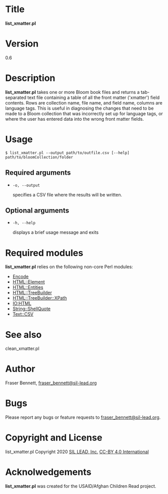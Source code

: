 # Title

**list_xmatter.pl**

# Version

0.6

# Description

**list_xmatter.pl** takes one or more Bloom book files and returns a tab-separated text file containing a table of all the front matter ('xmatter') field contents. Rows are collection name, file name, and field name, columns are language tags. This is useful in diagnosing the changes that need to be made to a Bloom collection that was incorrectly set up for language tags, or where the user has entered data into the wrong front matter fields.

# Usage

    $ list_xmatter.pl --output path/to/outfile.csv [--help] path/to/bloomCollection/folder

## Required arguments

- `-o, --output`

    specifies a CSV file where the results will be written.

## Optional arguments

- `-h, --help`

    displays a brief usage message and exits

# Required modules

**list_xmatter.pl** relies on the following non-core Perl modules:

- [Encode](https://metacpan.org/pod/Encode)
- [HTML::Element](https://metacpan.org/pod/HTML::Element)
- [HTML::Entities](https://metacpan.org/pod/HTML::Entities)
- [HTML::TreeBuilder](https://metacpan.org/pod/HTML::TreeBuilder)
- [HTML::TreeBuilder::XPath](https://metacpan.org/pod/HTML::TreeBuilder::XPath)
- [IO:HTML](https://metacpan.org/pod/IO::HTML)
- [String::ShellQuote](https://metacpan.org/pod/String::ShellQuote)
- [Text::CSV](https://metacpan.org/pod/Text::CSV)

# See also

clean_xmatter.pl

# Author

Fraser Bennett,
[fraser_bennett@sil-lead.org](mailto:fraser_bennett@sil-lead.org)

# Bugs

Please report any bugs or feature requests to
[fraser_bennett@sil-lead.org](mailto:fraser_bennett@sil-lead.org).

# Copyright and License

list_xmatter.pl Copyright 2020 [SIL LEAD, Inc.](https://www.sil-lead.org)
[CC-BY 4.0 International](https://creativecommons.org/licenses/by/4.0/)

# Acknolwedgements

**list_xmatter.pl** was created for the USAID/Afghan Children Read project.

